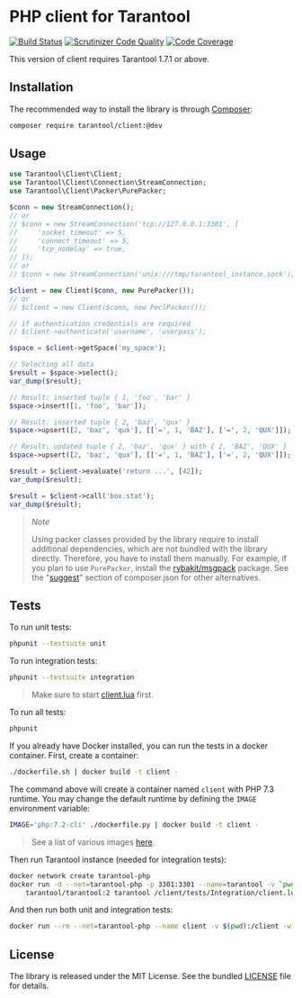 # PHP client for Tarantool

[![Build Status](https://travis-ci.org/tarantool-php/client.svg?branch=master)](https://travis-ci.org/tarantool-php/client)
[![Scrutinizer Code Quality](https://scrutinizer-ci.com/g/tarantool-php/client/badges/quality-score.png?b=master)](https://scrutinizer-ci.com/g/tarantool-php/client/?branch=master)
[![Code Coverage](https://scrutinizer-ci.com/g/tarantool-php/client/badges/coverage.png?b=master)](https://scrutinizer-ci.com/g/tarantool-php/client/?branch=master)

This version of client requires Tarantool 1.7.1 or above.


## Installation

The recommended way to install the library is through [Composer](http://getcomposer.org):

```sh
composer require tarantool/client:@dev
```


## Usage

```php
use Tarantool\Client\Client;
use Tarantool\Client\Connection\StreamConnection;
use Tarantool\Client\Packer\PurePacker;

$conn = new StreamConnection();
// or
// $conn = new StreamConnection('tcp://127.0.0.1:3301', [
//     'socket_timeout' => 5,
//     'connect_timeout' => 5,
//     'tcp_nodelay' => true,
// ]);
// or
// $conn = new StreamConnection('unix:///tmp/tarantool_instance.sock');

$client = new Client($conn, new PurePacker());
// or
// $client = new Client($conn, new PeclPacker());

// if authentication credentials are required
// $client->authenticate('username', 'userpass');

$space = $client->getSpace('my_space');

// Selecting all data
$result = $space->select();
var_dump($result);

// Result: inserted tuple { 1, 'foo', 'bar' }
$space->insert([1, 'foo', 'bar']);

// Result: inserted tuple { 2, 'baz', 'qux' }
$space->upsert([2, 'baz', 'qux'], [['=', 1, 'BAZ'], ['=', 2, 'QUX']]);

// Result: updated tuple { 2, 'baz', 'qux' } with { 2, 'BAZ', 'QUX' }
$space->upsert([2, 'baz', 'qux'], [['=', 1, 'BAZ'], ['=', 2, 'QUX']]);

$result = $client->evaluate('return ...', [42]);
var_dump($result);

$result = $client->call('box.stat');
var_dump($result);
```

> *Note*
>
> Using packer classes provided by the library require to install additional dependencies,
> which are not bundled with the library directly. Therefore, you have to install them manually.
> For example, if you plan to use `PurePacker`, install the [rybakit/msgpack](https://github.com/rybakit/msgpack.php#installation) package.
> See the "[suggest](composer.json#L20)" section of composer.json for other alternatives.


## Tests

To run unit tests:

```sh
phpunit --testsuite unit
```

To run integration tests:

```sh
phpunit --testsuite integration
```

> Make sure to start [client.lua](tests/Integration/client.lua) first.

To run all tests:

```sh
phpunit
```

If you already have Docker installed, you can run the tests in a docker container.
First, create a container:

```sh
./dockerfile.sh | docker build -t client -
```

The command above will create a container named `client` with PHP 7.3 runtime.
You may change the default runtime by defining the `IMAGE` environment variable:

```sh
IMAGE='php:7.2-cli' ./dockerfile.py | docker build -t client -
```

> See a list of various images [here](.travis.yml#L8).


Then run Tarantool instance (needed for integration tests):

```sh
docker network create tarantool-php
docker run -d --net=tarantool-php -p 3301:3301 --name=tarantool -v `pwd`:/client \
    tarantool/tarantool:2 tarantool /client/tests/Integration/client.lua
```

And then run both unit and integration tests:

```sh
docker run --rm --net=tarantool-php --name client -v $(pwd):/client -w /client client
```


## License

The library is released under the MIT License. See the bundled [LICENSE](LICENSE) file for details.
